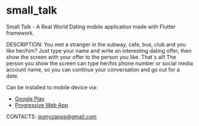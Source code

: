 # small_talk

Small Talk - A Real World Dating mobile application made with Flutter framework.

DESCRIPTION:
You met a stranger in the subway, cafe, bus, club and you like her/him? Just type your name and write an interesting dating offer, then show the screen with your offer to the person you like. That`s all!
The person you show the screen can type her/his phone number or social media account name, so you can continue your conversation and go out for a date.

Can be installed to mobile device via:
- [Google Play](https://play.google.com/store/apps/details?id=com.qumyz.hi_dating_app)
- [Progressive Web App](https://nukeolay.github.io/hi/)

CONTACTS:
qumyzapps@gmail.com